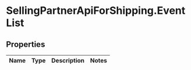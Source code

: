 # SellingPartnerApiForShipping.EventList

## Properties
Name | Type | Description | Notes
------------ | ------------- | ------------- | -------------


